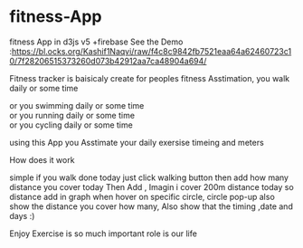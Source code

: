 # fitness-App
fitness App in d3js v5 +firebase 
See the Demo :https://bl.ocks.org/Kashif1Naqvi/raw/f4c8c9842fb7521eaa64a62460723c10/7f28206515373260d073b42912aa7ca48904a694/

Fitness tracker is baisicaly create for peoples fitness Asstimation, you walk daily or some time 

or you swimming daily or some time  
or you running daily or some time  
or you cycling daily or some time 

using this App you Asstimate your daily exersise timeing and meters 

How does it work

simple if you walk done today just click  walking button then add  how many distance you cover today Then Add ,
Imagin i cover 200m 
distance today 
so distance add in graph  when hover on specific circle, circle pop-up also show the distance you cover
how many, Also show that the timing ,date and days :) 

Enjoy Exercise is so much important role is our life 
